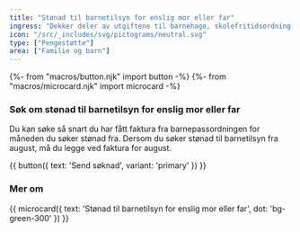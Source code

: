 ```yaml
---
title: "Stønad til barnetilsyn for enslig mor eller far"
ingress: "Dekker deler av utgiftene til barnehage, skolefritidsordning (SFO) eller dagmamma når du er alene med barn og er i arbeid."
icon: "/src/_includes/svg/pictograms/neutral.svg"
type: ["Pengestøtte"]
area: ["Familie og barn"]
---
```


{%- from "macros/button.njk" import button -%}
{%- from "macros/microcard.njk" import microcard -%}

### Søk om stønad til barnetilsyn for enslig mor eller far

Du kan søke så snart du har fått faktura fra barnepassordningen for måneden du søker stønad fra. Dersom du søker stønad til barnetilsyn fra august, må du legge ved faktura for august.

<div class="grid gap-1.5 sm:flex mt-4">
{{ button({ text: 'Send søknad', variant: 'primary' }) }}
</div>

<div class="my-8 border-deepblue-100 border-t"></div>

### Mer om

<div class="flex gap-1.5">
{{ microcard({ text: 'Stønad til barnetilsyn for enslig mor eller far', dot: 'bg-green-300' }) }}
</div>
